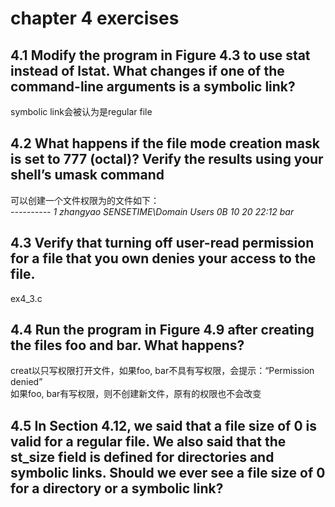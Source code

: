 # chapter 4 exercises  

## 4.1 Modify the program in Figure 4.3 to use stat instead of lstat. What changes if one of the command-line arguments is a symbolic link?  

symbolic link会被认为是regular file  

## 4.2 What happens if the file mode creation mask is set to 777 (octal)? Verify the results using your shell’s umask command  

可以创建一个文件权限为的文件如下：  
*----------   1 zhangyao  SENSETIME\Domain Users     0B 10 20 22:12 bar*   

## 4.3 Verify that turning off user-read permission for a file that you own denies your access to the file.

ex4_3.c  

## 4.4 Run the program in Figure 4.9 after creating the files foo and bar. What happens?  

creat以只写权限打开文件，如果foo, bar不具有写权限，会提示：“Permission denied”  
如果foo, bar有写权限，则不创建新文件，原有的权限也不会改变  

## 4.5  In Section 4.12, we said that a file size of 0 is valid for a regular file. We also said that the st_size field is defined for directories and symbolic links. Should we ever see a file size of 0 for a directory or a symbolic link?  
